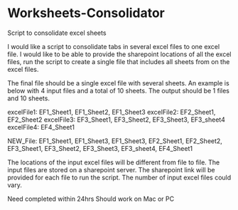 # Worksheets-Consolidator
Script to consolidate excel sheets



I would like a script to consolidate tabs in several excel files to one excel file. I would like to be able to provide the sharepoint locations of all the excel files, run the script to create a single file that includes all sheets from on the excel files.

The final file should be a single excel file with several sheets.
An example is below with 4 input files and a total of 10 sheets. The output should be 1 files and 10 sheets.

excelFile1: EF1_Sheet1, EF1_Sheet2, EF1_Sheet3
excelFile2: EF2_Sheet1, EF2_Sheet2
excelFile3: EF3_Sheet1, EF3_Sheet2, EF3_Sheet3, EF3_sheet4
excelFile4: EF4_Sheet1

NEW_File: EF1_Sheet1, EF1_Sheet3, EF1_Sheet3, EF2_Sheet1, EF2_Sheet2, EF3_Sheet1, EF3_Sheet2, EF3_Sheet3, EF3_sheet4, EF4_Sheet1

The locations of the input excel files will be different from file to file. The input files are stored on a sharepoint server. The sharepoint link will be provided for each file to run the script. The number of input excel files could vary.

Need completed within 24hrs
Should work on Mac or PC
